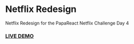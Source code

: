 # Netflix Redesign

Netflix Redesign for the PapaReact Netflix Challenge Day 4

### <a href="https://papareact-day4.vercel.app">LIVE DEMO</a>
